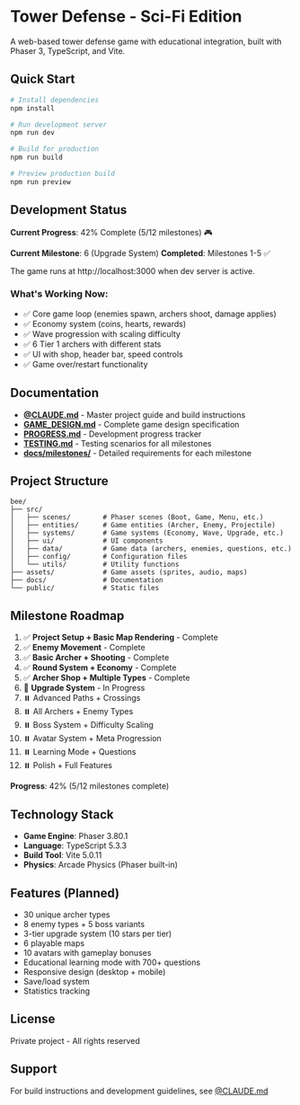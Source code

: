 # Tower Defense - Sci-Fi Edition

A web-based tower defense game with educational integration, built with Phaser 3, TypeScript, and Vite.

## Quick Start

```bash
# Install dependencies
npm install

# Run development server
npm run dev

# Build for production
npm run build

# Preview production build
npm run preview
```

## Development Status

**Current Progress**: 42% Complete (5/12 milestones) 🎮

**Current Milestone**: 6 (Upgrade System)
**Completed**: Milestones 1-5 ✅

The game runs at http://localhost:3000 when dev server is active.

### What's Working Now:
- ✅ Core game loop (enemies spawn, archers shoot, damage applies)
- ✅ Economy system (coins, hearts, rewards)
- ✅ Wave progression with scaling difficulty
- ✅ 6 Tier 1 archers with different stats
- ✅ UI with shop, header bar, speed controls
- ✅ Game over/restart functionality

## Documentation

- **[@CLAUDE.md](./@CLAUDE.md)** - Master project guide and build instructions
- **[GAME_DESIGN.md](./GAME_DESIGN.md)** - Complete game design specification
- **[PROGRESS.md](./PROGRESS.md)** - Development progress tracker
- **[TESTING.md](./TESTING.md)** - Testing scenarios for all milestones
- **[docs/milestones/](./docs/milestones/)** - Detailed requirements for each milestone

## Project Structure

```
bee/
├── src/
│   ├── scenes/        # Phaser scenes (Boot, Game, Menu, etc.)
│   ├── entities/      # Game entities (Archer, Enemy, Projectile)
│   ├── systems/       # Game systems (Economy, Wave, Upgrade, etc.)
│   ├── ui/            # UI components
│   ├── data/          # Game data (archers, enemies, questions, etc.)
│   ├── config/        # Configuration files
│   └── utils/         # Utility functions
├── assets/            # Game assets (sprites, audio, maps)
├── docs/              # Documentation
└── public/            # Static files
```

## Milestone Roadmap

1. ✅ **Project Setup + Basic Map Rendering** - Complete
2. ✅ **Enemy Movement** - Complete
3. ✅ **Basic Archer + Shooting** - Complete
4. ✅ **Round System + Economy** - Complete
5. ✅ **Archer Shop + Multiple Types** - Complete
6. 🔄 **Upgrade System** - In Progress
7. ⏸️ Advanced Paths + Crossings
8. ⏸️ All Archers + Enemy Types
9. ⏸️ Boss System + Difficulty Scaling
10. ⏸️ Avatar System + Meta Progression
11. ⏸️ Learning Mode + Questions
12. ⏸️ Polish + Full Features

**Progress**: 42% (5/12 milestones complete)

## Technology Stack

- **Game Engine**: Phaser 3.80.1
- **Language**: TypeScript 5.3.3
- **Build Tool**: Vite 5.0.11
- **Physics**: Arcade Physics (Phaser built-in)

## Features (Planned)

- 30 unique archer types
- 8 enemy types + 5 boss variants
- 3-tier upgrade system (10 stars per tier)
- 6 playable maps
- 10 avatars with gameplay bonuses
- Educational learning mode with 700+ questions
- Responsive design (desktop + mobile)
- Save/load system
- Statistics tracking

## License

Private project - All rights reserved

## Support

For build instructions and development guidelines, see [@CLAUDE.md](./@CLAUDE.md)
